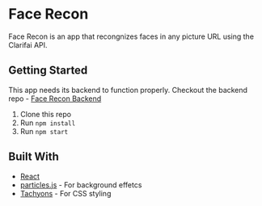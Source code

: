 # Face Recon

Face Recon is an app that recongnizes faces in any picture URL using the Clarifai API.

## Getting Started

This app needs its backend to function properly. 
Checkout the backend repo - [Face Recon Backend](https://github.com/guvarallo/facerecognition-api)

1. Clone this repo
2. Run `npm install`
3. Run `npm start`

## Built With

* [React](https://reactjs.org/)
* [particles.js](https://github.com/VincentGarreau/particles.js/) - For background effetcs
* [Tachyons](http://tachyons.io/) - For CSS styling
